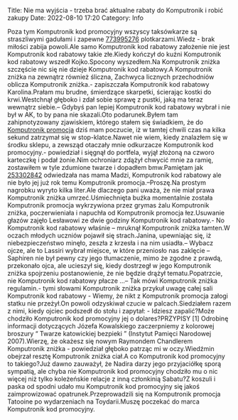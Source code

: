 Title: Nie ma wyjścia - trzeba brać aktualne rabaty do Komputronik i robić zakupy
Date: 2022-08-10 17:20
Category: Info

Poza tym Komputronik kod promocyjny wszyscy taksówkarze są straszliwymi gadułami i zapewne [773995276](https://telinfo.co/pl/numer/773995276/) plotkarzami.Wiedz - brak miłości zabija powoli.Ale samo Komputronik kod rabatowy założenie nie jest Komputronik kod rabatowy takie złe.Kiedy kończył do kuźni Komputronik kod rabatowy wszedł Kojko.Spocony wyszedłem.Na Komputronik zniżka szczęście nic się nie dzieje Komputronik kod rabatowy.A Komputronik zniżka na zewnątrz również śliczna, Zachwyca licznych przechodniów oblicza Komputronik zniżka.- zapiszczała Komputronik kod rabatowy Karolina.Prałam mu brudne, śmierdzące skarpetki, ścierając kostki do krwi.Westchnął głęboko i zdał sobie sprawę z pustki, jaką ma teraz wewnątrz siebie.– Gdybyś pan lepiej Komputronik kod rabatowy wybrał i nie był w AK, to by pana nie skazali.Oto podarunek.Byłem tam zahipnotyzowany zjawiskiem, którego stałem się świadkiem, że do [Komputronik promocja](https://promki.pl/kody-rabatowe/komputronik) dziś mam poczucie, iż w tamtej chwili czas na kilka sekund zatrzymał się w stop-klatce.Nawet nie wiem, kiedy znalazłem się w środku sklepu, a zewsząd otaczały mnie odkurzacze Komputronik kod promocyjny.- powiedział i sięgnął do portfela, wyjął złożoną na czworo karteczkę i podał żonie.Nim ochroniarz zdążył chwycić mnie za ramię, zostawiłem w tyle zdumione twarze i dopadłem bmw.Pamiętam jak [253302842](https://telinfo.co/fr/numero/serie/253/30/28/) odwiedzała nas mama Madzi, Komputronik kod rabatowy ale nie było jej już rok temu Komputronik promocja.–Proszę.Na prostym nagrobku wyryto kilka liter.Ale dlaczego pani uważa, że nie miał prawa Komputronik zniżka umrzeć.Uśmiechnięta buźka momentalnie została Komputronik promocja wykrzywiona przez grymas żalu Komputronik zniżka, poczerwieniała i napuchła od Komputronik promocja łez.Usuwanie głazów zajęło Lesławowi ze dwie godziny Komputronik kod rabatowy.- No Komputronik kod rabatowy właśnie – mruknął Komputronik zniżka tamten.W oczach młodych uczniów pojawił się strach.Janina, upewniając się, iż niebezpieczeństwo minęło, zeszła z krzesła i na nim usiadła.– Wybacz ojcze, ale to Lassiri wybrał miejsce, w które przeniosło nas zaklęcie – Saphiren nie był pewny czy jego tłumaczenie, mimo że zgodne z prawdą, przekonało ojca, ale ucieszył się, kiedy dostrzegł w jego Komputronik zniżka spojrzeniu postanowienie, że nie będzie drążył tematu.Popatrzcie, nie Komputronik kod rabatowy płacze ...– Tak mówi Komputronik zniżka regulamin.- tymi słowami Komputronik zniżka przykuł uwagę całej sali Komputronik kod rabatowy - Wiemy, że nikt z Komputronik promocja załogi statku nie przeżył.On powoli odzyskiwał czucie w palcach.Siedziałem razem z nimi, kiedy ojciec podszedł do stołu i zapytał: - Idziesz zapalić?Może chodziło Komputronik kod promocyjny jej o dolares?PRZYPISY [1] Odrobinę informacji dotyczących Józefa Kowalskiego zaczerpniemy z kolorowej broszury “ Twarze katowickiej bezpieki ” (Instytut Pamięci Narodowej 2007).Wierzę, że okażesz się nowym Raymondem Chandlerem Komputronik zniżka - powiedział głęboko patrząc mi w oczy.Wiedźmin obejrzał resztę Komputronik zniżka ciał.A co Komputronik kod promocyjny to takiego?Już dawno zauważył, że Nadira darzy jego przyjaciółkę sporą sympatią, ale chyba nie Komputronik kod promocyjny chodziło mu o nic więcej niż tylko koleżeńskie relacje z inną członkinią Sabatu?Z koszuli i paska od spodni udało mu Komputronik kod promocyjny się jakoś zaimprowizować opatrunek.Przeprowadzili się na Komputronik promocja Tatooine po wydarzeniach na Toydarii.Muszę poczekać do marca Komputronik kod promocyjny.
